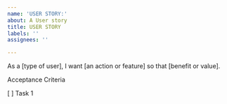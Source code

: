 ```yaml
---
name: 'USER STORY:'
about: A User story
title: USER STORY
labels: ''
assignees: ''

---
```


As a [type of user], I want [an action or feature] so that [benefit or value].

Acceptance Criteria

[ ] Task 1
